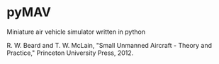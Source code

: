 # pyMAV

Miniature air vehicle simulator written in python

R. W. Beard and T. W. McLain, "Small Unmanned Aircraft - Theory and Practice," Princeton University Press, 2012.